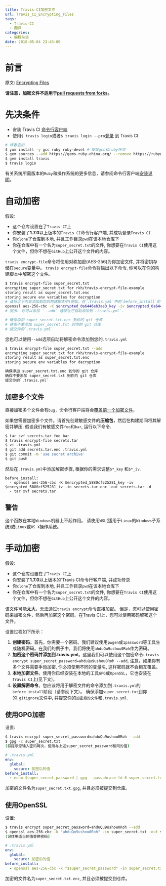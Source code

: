 ```yaml
---
title: Travis-CI加密文件
url: Travis_CI_Encrypting_Files
tags:
  - Travis-CI
  - 翻译
categories:
  - 编程杂谈
date: 2018-05-04 23:43:00
---
```

# 前言
原文: [Encrypting Files](https://docs.travis-ci.com/user/encrypting-files/)

**请注意，加密文件不适用于[pull requests from forks](https://docs.travis-ci.com/user/pull-requests#Pull-Requests-and-Security-Restrictions)。**

# 先决条件

*   安装 Travis CI [命令行客户端](https://github.com/travis-ci/travis.rb#readme)
*   使用`$ travis login`或者`$ travis login --pro`[登录](https://github.com/travis-ci/travis.rb#login) 到 Travis CI 

```sh
# 译者追加
$ yum install -y gcc ruby ruby-devel # 安装gcc和ruby环境
$ gem sources --add https://gems.ruby-china.org/ --remove https://rubygems.org/ # 改为国内gem源
$ gem install travis
$ travis login
```
有关系统所需版本的`Ruby`和操作系统的更多信息，请参阅命令行客户端[安装说明](https://github.com/travis-ci/travis.rb#installation)。

# 自动加密

假设:
*   这个仓库设置在了`Travis CI`上
*   你安装了**1.7.0**以上版本的`Travis CI`命令行客户端, 并成功登录`Travis CI`
*   你`clone`了仓库到本地, 并且工作目录`pwd`在该本地仓库下
*   你在仓库中有一个名为`super_secret.txt`的文件, 你想要在`Travis CI`使用这个文件，但你不想在`GitHub`上公开这个文件的内容。

`travis encrypt-file`命令将使用对称加密(AES-256)为你加密文件, 并将密钥存储在`secure`变量中。
`travis encrypt-file`命令将输出以下命令, 你可以在你的构建脚本中解密这个文件。
```sh
$ travis encrypt-file super_secret.txt
encrypting super_secret.txt for rkh/travis-encrypt-file-example
storing result as super_secret.txt.enc
storing secure env variables for decryption
# 请将以下内容添加到您的构建脚本中(例如，在`.travis.yml`中的`before_install`阶段)：
openssl aes-256-cbc -K $encrypted_0a6446eb3ae3_key -iv $encrypted_0a6446eb3ae3_iv -in super_secret.txt.enc -out super_secret.txt -d
# 提示: 你可以添加 `--add` 选项让它自动添加到`.travis.yml`.

# 确保添加 super_secret.txt.enc 到你的 git 仓库
# 确保不要添加 super_secret.txt 到你的 git 仓库
# 提交你的`.travis.yml`
```
您也可以使用`--add`选项自动将解密命令添加到您的`.travis.yml`
```sh
$ travis encrypt-file super_secret.txt --add
encrypting super_secret.txt for rkh/travis-encrypt-file-example
storing result as super_secret.txt.enc
storing secure env variables for decryption

确保添加 super_secret.txt.enc 到你的 git 仓库
确保不要添加 super_secret.txt 到你的 git 仓库
提交你的`.travis.yml`
```

## 加密多个文件
直接加密多个文件会有`bug`，命令行客户端将会[覆盖前一个加密文件](https://github.com/travis-ci/travis.rb/issues/239)。

如果您需要加密多个文件，请首先创建敏感文件的**压缩包**，然后在构建期间将其解密并解压.
假设我们有敏感文件`foo`和`bar`, 运行以下命令.
```sh
$ tar cvf secrets.tar foo bar
$ travis encrypt-file secrets.tar
$ vi .travis.yml
$ git add secrets.tar.enc .travis.yml
$ git commit -m 'use secret archive'
$ git push
```

然后在`.travis.yml`中添加解密步骤, 根据你的需求调整`$*_key` 和`$*_iv`.
```
before_install:
  - openssl aes-256-cbc -K $encrypted_5880cf525281_key -iv $encrypted_5880cf525281_iv -in secrets.tar.enc -out secrets.tar -d
  - tar xvf secrets.tar

```

## 警告

这个函数在本地`Windows`机器上不起作用。 请使用`WSL`(适用于`Linux`的`Windows`子系统)或`Linux`或`OS X`操作系统。

# 手动加密

假设:
*   这个仓库设置在了`Travis CI`上
*   你安装了**1.7.0**以上版本的`Travis CI命令行客户端, 并成功登录
*   你`clone`了仓库到本地, 并且工作目录`pwd`在该本地仓库下
*   你在仓库中有一个名为`super_secret.txt`的文件, 你想要在`Travis CI`使用这个文件，但你不想在`GitHub`上公开这个文件的内容。

该文件可能**太大**，无法通过`travis encrypt`命令直接加密。
但是，您可以使用密码来加密文件，然后再加密这个密码。在Travis CI上，您可以使用密码解密这个文件。

设置过程如下所示：

1.  **创建密码**。首先，你需要一个密码。我们建议使用`pwgen`或`1password`等工具生成随机密码。在我们的例子中，我们将使用`ahduQu9ushou0Roh`作为密码。
1.  **加密这个密码并添加到.travis.yml**。这里我们可以使用这个加密命令: `travis encrypt super_secret_password=ahduQu9ushou0Roh --add`, 注意，如果你有多个文件需要手动加密, 你必须使用不同的变量名, 这样密码就不会相互覆盖。
1.  **本地加密文件**。使用你已经安装在本地的工具`GPG`或`OpenSSL`，它也安装在`Travis CI`上(见下文)。
1.  **设置解密命令**。您应该将用于解密文件的命令添加到`.travis.yml`的`before_install`阶段（请参阅下文）。
确保添加`super_secret.txt`到你的`.gitignore`文件中, 并提交你的`加密后的文件`和`.travis.yml`.

## 使用GPG加密
设置:
```sh
$ travis encrypt super_secret_password=ahduQu9ushou0Roh --add
$ gpg -c super_secret.txt
(将提示您输入密码两次，使用与上述super_secret_password相同的值)
```
```yml
# .travis.yml
env:
  global:
    secure: 加密后的值
before_install:
  - echo $super_secret_password | gpg --passphrase-fd 0 super_secret.txt.gpg

```
加密的文件名为`super_secret.txt.gpg`, 并且必须被提交到仓库。

## 使用OpenSSL
设置:
```sh
$ travis encrypt super_secret_password=ahduQu9ushou0Roh --add
$ openssl aes-256-cbc -k "ahduQu9ushou0Roh" -in super_secret.txt -out super_secret.txt.enc
(记住用适当的值替换密码)
```
```yml
# .travis.yml
env:
  global:
    secure: 加密后的值
before_install:
  - openssl aes-256-cbc -k "$super_secret_password" -in super_secret.txt.enc -out super_secret.txt -d

```
加密的文件名为`super_secret.txt.enc`, 并且必须被提交到仓库。
